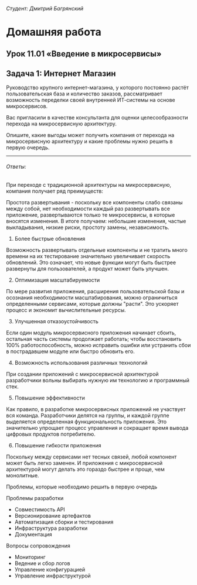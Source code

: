 *Студент: Дмитрий Багрянский*

# Домашняя работа

## Урок 11.01 «Введение в микросервисы»

## Задача 1: Интернет Магазин

Руководство крупного интернет-магазина, у которого постоянно растёт пользовательская база и количество заказов, рассматривает возможность переделки своей внутренней ИТ-системы на основе микросервисов.

Вас пригласили в качестве консультанта для оценки целесообразности перехода на микросервисную архитектуру.

Опишите, какие выгоды может получить компания от перехода на микросервисную архитектуру и какие проблемы нужно решить в первую очередь.

---
###### Ответы:

При переходе с традиционной архитектуры на микросервисную, компания получает ряд преимуществ:

Простота развертывания - поскольку все компоненты слабо связаны между собой, нет необходимости каждый раз развертывать все приложение, развертываются только те микросервисы, в которые вносятся изменения.
В итоге получаем: небольшие изменения, частые выкладывания, низкие риски, простоту замены, независимость.

1. Более быстрые обновления

Возможность развертывать отдельные компоненты и не тратить много времени на их тестирование значительно увеличивает скорость обновлений. Это означает, что новые функции могут быть быстрее развернуты для пользователей, а продукт может быть улучшен.

2. Оптимизация масштабируемости

По мере развития приложения, расширения пользовательской базы и осознания необходимости масштабирования, можно ограничиться определенными сервисами, которые должны "расти". Это ускоряет процесс и экономит вычислительные ресурсы.

3. Улучшенная отказоустойчивость

Если один модуль микросервисного приложения начинает сбоить, остальная часть системы продолжает работать; чтобы восстановить 100% работоспособность, можно исправить ошибки или устранить сбои в пострадавшем модуле или быстро обновить его.

4. Возможность использования различных технологий

При создании приложений с микросервисной архитектурой разработчики вольны выбирать нужную им технологию и программный стек.

5. Повышение эффективности

Как правило, в разработке микросервисных приложений не участвует вся команда. Разработчики делятся на группы, и каждой группе выделяется определенная функциональность приложения. Это значительно упрощает процесс управления и сокращает время вывода цифровых продуктов потребителю.

6. Повышение гибкости приложения

Поскольку между сервисами нет тесных связей, любой компонент может быть легко заменен. И приложения с микросервисной архитектурой могут делать это гораздо быстрее и проще, чем монолитные.

Проблемы, которые необходимо решить в первую очередь

Проблемы разработки

- Совместимость API
- Версионирование артефактов
- Автоматизация сборки и тестирования
- Инфраструктура разработки
- Документация

Вопросы сопровождения

- Мониторинг
- Ведение и сбор логов
- Управление конфигурацией
- Управление инфраструктурой
